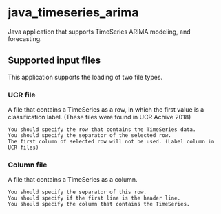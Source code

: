 # java_timeseries_arima
Java application that supports TimeSeries ARIMA modeling, and forecasting.

## Supported input files

This application supports the loading of two file types.

### UCR file

A file that contains a TimeSeries as a row, in which the first value is a classification label.
(These files were found in UCR Achive 2018)

```
You should specify the row that contains the TimeSeries data.
You should specify the separator of the selected row.
The first column of selected row will not be used. (Label column in UCR files)
```

### Column file

A file that contains a TimeSeries as a column.

```
You should specify the separator of this row.
You should specify if the first line is the header line.
You should specify the column that contains the TimeSeries.
```
